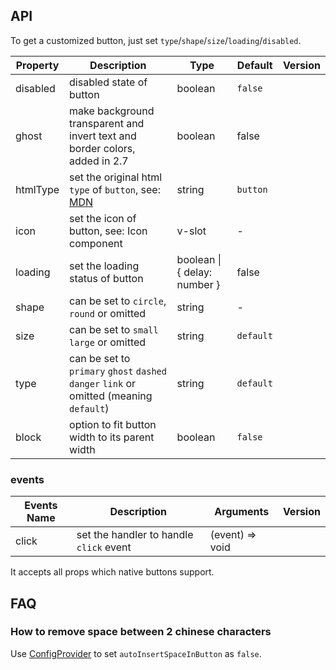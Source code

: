 ## API

To get a customized button, just set `type`/`shape`/`size`/`loading`/`disabled`.

| Property | Description | Type | Default | Version |
| --- | --- | --- | --- | --- |
| disabled | disabled state of button | boolean | `false` |  |
| ghost | make background transparent and invert text and border colors, added in 2.7 | boolean | false |  |
| htmlType | set the original html `type` of `button`, see: [MDN](https://developer.mozilla.org/en-US/docs/Web/HTML/Element/button#attr-type) | string | `button` |  |
| icon | set the icon of button, see: Icon component | v-slot | - |  |
| loading | set the loading status of button | boolean \| { delay: number } | false |  |
| shape | can be set to `circle`, `round` or omitted | string | - |  |
| size | can be set to `small` `large` or omitted | string | `default` |  |
| type | can be set to `primary` `ghost` `dashed` `danger` `link` or omitted (meaning `default`) | string | `default` |  |
| block | option to fit button width to its parent width | boolean | `false` |  |

### events

| Events Name | Description                             | Arguments       | Version |
| ----------- | --------------------------------------- | --------------- | ------- |
| click       | set the handler to handle `click` event | (event) => void |         |

It accepts all props which native buttons support.

## FAQ

### How to remove space between 2 chinese characters

Use [ConfigProvider](/components/config-provider/#API) to set `autoInsertSpaceInButton` as `false`.
